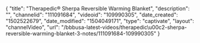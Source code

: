 {
    "title": "Therapedic&reg; Sherpa Reversible Warming Blanket",
    "description": "",
    "channelid": "111091684",
    "videoid": "109990305",
    "date_created": "1502522679",
    "date_modified": "1504049171",
    "type": "captivate",
    "layout": "channelVideo",
    "url": "\/bbbusa-latest-videos\/therapedic\u00c2-sherpa-reversible-warming-blanket-3-notes\/111091684-109990305"
}